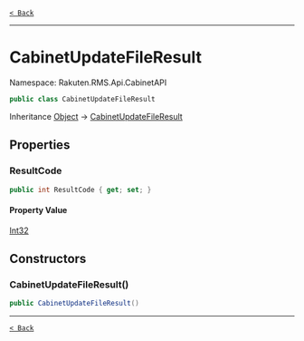 [`< Back`](./)

---

# CabinetUpdateFileResult

Namespace: Rakuten.RMS.Api.CabinetAPI

```csharp
public class CabinetUpdateFileResult
```

Inheritance [Object](https://docs.microsoft.com/en-us/dotnet/api/system.object) → [CabinetUpdateFileResult](./rakuten.rms.api.cabinetapi.cabinetupdatefileresult)

## Properties

### **ResultCode**

```csharp
public int ResultCode { get; set; }
```

#### Property Value

[Int32](https://docs.microsoft.com/en-us/dotnet/api/system.int32)<br>

## Constructors

### **CabinetUpdateFileResult()**

```csharp
public CabinetUpdateFileResult()
```

---

[`< Back`](./)
